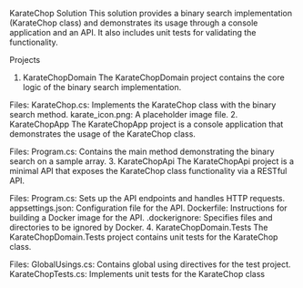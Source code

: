 KarateChop Solution
This solution provides a binary search implementation (KarateChop class) and demonstrates its usage through a console application and an API. It also includes unit tests for validating the functionality.

Projects
1. KarateChopDomain
The KarateChopDomain project contains the core logic of the binary search implementation.

Files:
KarateChop.cs: Implements the KarateChop class with the binary search method.
karate_icon.png: A placeholder image file.
2. KarateChopApp
The KarateChopApp project is a console application that demonstrates the usage of the KarateChop class.

Files:
Program.cs: Contains the main method demonstrating the binary search on a sample array.
3. KarateChopApi
The KarateChopApi project is a minimal API that exposes the KarateChop class functionality via a RESTful API.

Files:
Program.cs: Sets up the API endpoints and handles HTTP requests.
appsettings.json: Configuration file for the API.
Dockerfile: Instructions for building a Docker image for the API.
.dockerignore: Specifies files and directories to be ignored by Docker.
4. KarateChopDomain.Tests
The KarateChopDomain.Tests project contains unit tests for the KarateChop class.

Files:
GlobalUsings.cs: Contains global using directives for the test project.
KarateChopTests.cs: Implements unit tests for the KarateChop class
